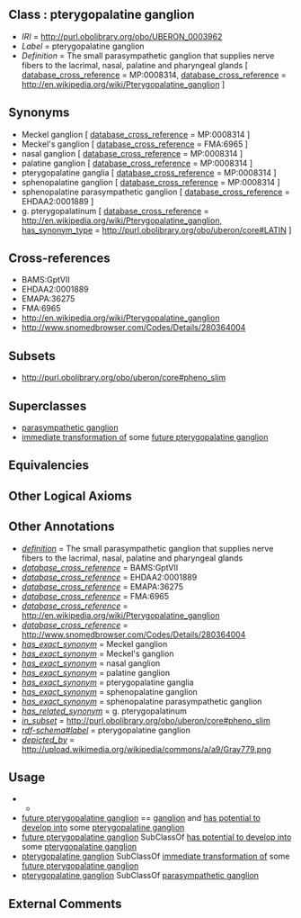 
## Class : pterygopalatine ganglion

 * *IRI* = http://purl.obolibrary.org/obo/UBERON_0003962
 * *Label* = pterygopalatine ganglion
 * *Definition* = The small parasympathetic ganglion that supplies nerve fibers to the lacrimal, nasal, palatine and pharyngeal glands [ [database_cross_reference](../../ef/oboInOwl#hasDbXref.md) = MP:0008314, [database_cross_reference](../../ef/oboInOwl#hasDbXref.md) = http://en.wikipedia.org/wiki/Pterygopalatine_ganglion ]

## Synonyms

 * Meckel ganglion [ [database_cross_reference](../../ef/oboInOwl#hasDbXref.md) = MP:0008314 ]
 * Meckel's ganglion [ [database_cross_reference](../../ef/oboInOwl#hasDbXref.md) = FMA:6965 ]
 * nasal ganglion [ [database_cross_reference](../../ef/oboInOwl#hasDbXref.md) = MP:0008314 ]
 * palatine ganglion [ [database_cross_reference](../../ef/oboInOwl#hasDbXref.md) = MP:0008314 ]
 * pterygopalatine ganglia [ [database_cross_reference](../../ef/oboInOwl#hasDbXref.md) = MP:0008314 ]
 * sphenopalatine ganglion [ [database_cross_reference](../../ef/oboInOwl#hasDbXref.md) = MP:0008314 ]
 * sphenopalatine parasympathetic ganglion [ [database_cross_reference](../../ef/oboInOwl#hasDbXref.md) = EHDAA2:0001889 ]
 * g. pterygopalatinum [ [database_cross_reference](../../ef/oboInOwl#hasDbXref.md) = http://en.wikipedia.org/wiki/Pterygopalatine_ganglion, [has_synonym_type](../../pe/oboInOwl#hasSynonymType.md) = http://purl.obolibrary.org/obo/uberon/core#LATIN ]

## Cross-references

 * BAMS:GptVII
 * EHDAA2:0001889
 * EMAPA:36275
 * FMA:6965
 * http://en.wikipedia.org/wiki/Pterygopalatine_ganglion
 * http://www.snomedbrowser.com/Codes/Details/280364004

## Subsets

 * http://purl.obolibrary.org/obo/uberon/core#pheno_slim

## Superclasses

 * [parasympathetic ganglion](../../UBERON/08/UBERON_0001808.md)
 * [immediate transformation of](../../RO/95/RO_0002495.md) some [future pterygopalatine ganglion](../../UBERON/28/UBERON_0010128.md)

## Equivalencies


## Other Logical Axioms


## Other Annotations

 * *[definition](../../IAO/15/IAO_0000115.md)* = The small parasympathetic ganglion that supplies nerve fibers to the lacrimal, nasal, palatine and pharyngeal glands
 * *[database_cross_reference](../../ef/oboInOwl#hasDbXref.md)* = BAMS:GptVII
 * *[database_cross_reference](../../ef/oboInOwl#hasDbXref.md)* = EHDAA2:0001889
 * *[database_cross_reference](../../ef/oboInOwl#hasDbXref.md)* = EMAPA:36275
 * *[database_cross_reference](../../ef/oboInOwl#hasDbXref.md)* = FMA:6965
 * *[database_cross_reference](../../ef/oboInOwl#hasDbXref.md)* = http://en.wikipedia.org/wiki/Pterygopalatine_ganglion
 * *[database_cross_reference](../../ef/oboInOwl#hasDbXref.md)* = http://www.snomedbrowser.com/Codes/Details/280364004
 * *[has_exact_synonym](../../ym/oboInOwl#hasExactSynonym.md)* = Meckel ganglion
 * *[has_exact_synonym](../../ym/oboInOwl#hasExactSynonym.md)* = Meckel's ganglion
 * *[has_exact_synonym](../../ym/oboInOwl#hasExactSynonym.md)* = nasal ganglion
 * *[has_exact_synonym](../../ym/oboInOwl#hasExactSynonym.md)* = palatine ganglion
 * *[has_exact_synonym](../../ym/oboInOwl#hasExactSynonym.md)* = pterygopalatine ganglia
 * *[has_exact_synonym](../../ym/oboInOwl#hasExactSynonym.md)* = sphenopalatine ganglion
 * *[has_exact_synonym](../../ym/oboInOwl#hasExactSynonym.md)* = sphenopalatine parasympathetic ganglion
 * *[has_related_synonym](../../ym/oboInOwl#hasRelatedSynonym.md)* = g. pterygopalatinum
 * *[in_subset](../../et/oboInOwl#inSubset.md)* = http://purl.obolibrary.org/obo/uberon/core#pheno_slim
 * *[rdf-schema#label](../../el/rdf-schema#label.md)* = pterygopalatine ganglion
 * *[depicted_by](../../depicted/by/depicted_by.md)* = http://upload.wikimedia.org/wikipedia/commons/a/a9/Gray779.png

## Usage

 * -
 * [future pterygopalatine ganglion](../../UBERON/28/UBERON_0010128.md) == [ganglion](../../UBERON/45/UBERON_0000045.md) and [has potential to develop into](../../RO/87/RO_0002387.md) some [pterygopalatine ganglion](../../UBERON/62/UBERON_0003962.md)
 * [future pterygopalatine ganglion](../../UBERON/28/UBERON_0010128.md) SubClassOf [has potential to develop into](../../RO/87/RO_0002387.md) some [pterygopalatine ganglion](../../UBERON/62/UBERON_0003962.md)
 * [pterygopalatine ganglion](../../UBERON/62/UBERON_0003962.md) SubClassOf [immediate transformation of](../../RO/95/RO_0002495.md) some [future pterygopalatine ganglion](../../UBERON/28/UBERON_0010128.md)
 * [pterygopalatine ganglion](../../UBERON/62/UBERON_0003962.md) SubClassOf [parasympathetic ganglion](../../UBERON/08/UBERON_0001808.md)

## External Comments

